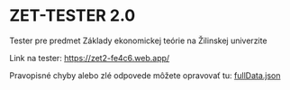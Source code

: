 # ZET-TESTER 2.0
Tester pre predmet Základy ekonomickej teórie  na Žilinskej univerzite

Link na tester: https://zet2-fe4c6.web.app/

Pravopisné chyby alebo zlé odpovede môžete opravovať tu: [fullData.json](https://github.com/benkosa/ZET-TESTER/blob/master/public/data/fullData.json)
